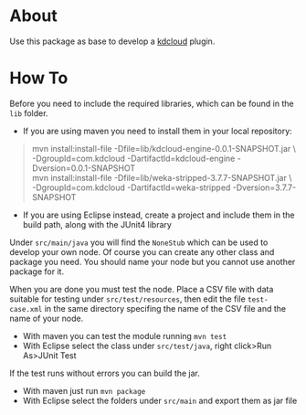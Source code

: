 # About

Use this package as base to develop a [kdcloud](http:///github.com/vispax/kd-cloud) plugin.

# How To

Before you need to include the required libraries, which can be found in the `lib` folder.
+ If you are using maven you need to install them in your local repository:

>mvn install:install-file -Dfile=lib/kdcloud-engine-0.0.1-SNAPSHOT.jar \ <br>
>	 -DgroupId=com.kdcloud -DartifactId=kdcloud-engine -Dversion=0.0.1-SNAPSHOT <br>
>mvn install:install-file -Dfile=lib/weka-stripped-3.7.7-SNAPSHOT.jar \ <br>
>	 -DgroupId=com.kdcloud -DartifactId=weka-stripped -Dversion=3.7.7-SNAPSHOT <br>

+ If you are using Eclipse instead, create a project and include them in the build path, along with the JUnit4 library

Under `src/main/java` you will find the `NoneStub` which can be used to develop your own node. Of course you can create any other class and package you need. You should name your node but you cannot use another package for it.

When you are done you must test the node. Place a CSV file with data suitable for testing under `src/test/resources`, then edit the file `test-case.xml` in the same directory specifing the name of the CSV file and the name of your node.
+ With maven you can test the module running `mvn test`
+ With Eclipse select the class under `src/test/java`, right click>Run As>JUnit Test

If the test runs without errors you can build the jar.
+ With maven just run `mvn package`
+ With Eclipse select the folders under `src/main` and export them as jar file
